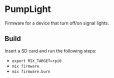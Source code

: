 # PumpLight

Firmware for a device that turn off/on signal lights.

## Build

Insert a SD card and run the following steps:
  * `export MIX_TARGET=rpi0`
  * `mix firmware`
  * `mix firmware.burn`
